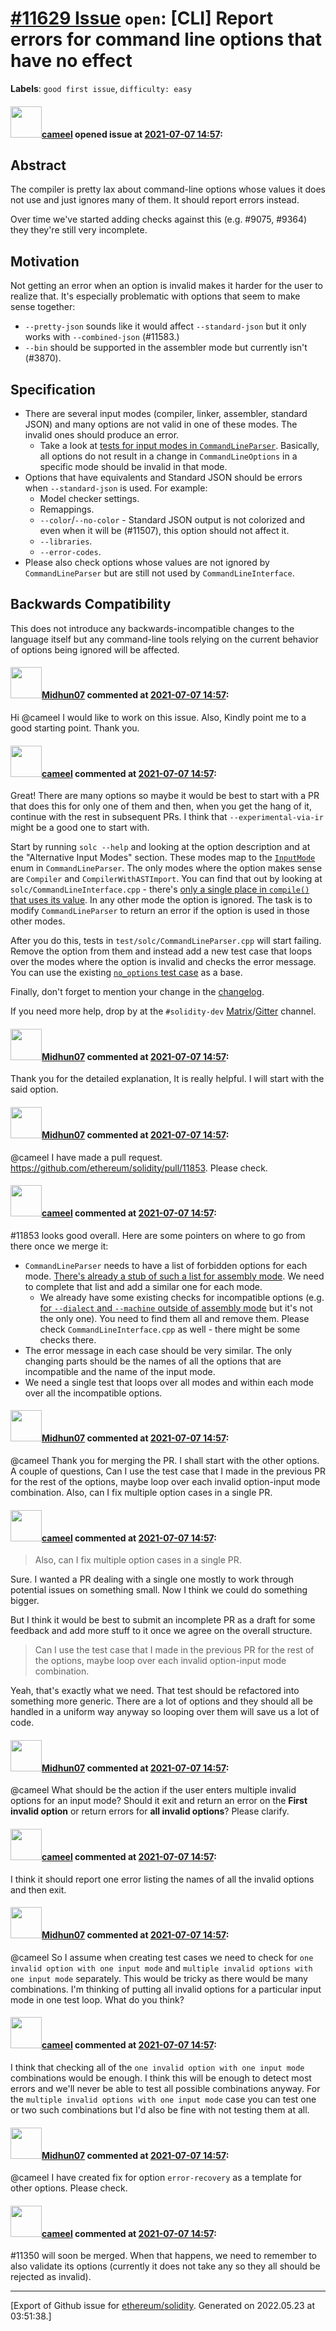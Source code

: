 # [\#11629 Issue](https://github.com/ethereum/solidity/issues/11629) `open`: [CLI] Report errors for command line options that have no effect
**Labels**: `good first issue`, `difficulty: easy`


#### <img src="https://avatars.githubusercontent.com/u/137030?v=4" width="50">[cameel](https://github.com/cameel) opened issue at [2021-07-07 14:57](https://github.com/ethereum/solidity/issues/11629):

## Abstract
The compiler is pretty lax about command-line options whose values it does not use and just ignores many of them. It should report errors instead.

Over time we've started adding checks against this (e.g. #9075, #9364) they they're still very incomplete.

## Motivation
Not getting an error when an option is invalid makes it harder for the user to realize that. It's especially problematic with options that seem to make sense together:
- `--pretty-json` sounds like it would affect `--standard-json` but it only works with `--combined-json` (#11583.) 
- `--bin` should be supported in the assembler mode but currently isn't (#3870).

## Specification
-  There are several input modes (compiler, linker, assembler, standard JSON) and many options are not valid in one of these modes. The invalid ones should produce an error.
    - Take a look at [tests for input modes in `CommandLineParser`](https://github.com/ethereum/solidity/blob/develop/test/solc/CommandLineParser.cpp). Basically, all options do not result in a change in `CommandLineOptions` in a specific mode should be invalid in that mode.
- Options that have equivalents and Standard JSON should be errors when `--standard-json` is used. For example:
    - Model checker settings.
    - Remappings.
    - `--color`/`--no-color` - Standard JSON output is not colorized and even when it will be (#11507), this option should not affect it.
    - `--libraries`.
    - `--error-codes`.
- Please also check options whose values are not ignored by `CommandLineParser` but are still not used by `CommandLineInterface`.

## Backwards Compatibility
This does not introduce any backwards-incompatible changes to the language itself but any command-line tools relying on the current behavior of options being ignored will be affected.

#### <img src="https://avatars.githubusercontent.com/u/6437979?v=4" width="50">[Midhun07](https://github.com/Midhun07) commented at [2021-07-07 14:57](https://github.com/ethereum/solidity/issues/11629#issuecomment-903924413):

Hi @cameel I would like to work on this issue.
Also, Kindly point me to a good starting point. Thank you.

#### <img src="https://avatars.githubusercontent.com/u/137030?v=4" width="50">[cameel](https://github.com/cameel) commented at [2021-07-07 14:57](https://github.com/ethereum/solidity/issues/11629#issuecomment-904076291):

Great! There are many options so maybe it would be best to start with a PR that does this for only one of them and then, when you get the hang of it, continue with the rest in subsequent PRs. I think that `--experimental-via-ir` might be a good one to start with.

Start by running `solc --help` and looking at the option description and at the "Alternative Input Modes" section. These modes map to the [`InputMode`](https://github.com/ethereum/solidity/blob/v0.8.7/solc/CommandLineParser.h#L45-L52) enum in `CommandLineParser`. The only modes where the option makes sense are `Compiler` and `CompilerWithASTImport`. You can find that out by looking at `solc/CommandLineInterface.cpp` - there's [only a single place in `compile()` that uses its value](https://github.com/ethereum/solidity/blob/v0.8.7/solc/CommandLineInterface.cpp#L590). In any other mode the option is ignored. The task is to modify `CommandLineParser` to return an error if the option is used in those other modes.

After you do this, tests in `test/solc/CommandLineParser.cpp` will start failing. Remove the option from them and instead add a new test case that loops over the modes where the option is invalid and checks the error message. You can use the existing [`no_options` test case](https://github.com/ethereum/solidity/blob/v0.8.7/test/solc/CommandLineParser.cpp#L75-L91) as a base.

Finally, don't forget to mention your change in the [changelog](https://github.com/ethereum/solidity/blob/develop/Changelog.md).

If you need more help, drop by at the `#solidity-dev` [Matrix](https://app.element.io/#/room/#ethereum_solidity-dev:gitter.im)/[Gitter](https://gitter.im/ethereum/solidity-dev) channel.

#### <img src="https://avatars.githubusercontent.com/u/6437979?v=4" width="50">[Midhun07](https://github.com/Midhun07) commented at [2021-07-07 14:57](https://github.com/ethereum/solidity/issues/11629#issuecomment-904778328):

Thank you for the detailed explanation, It is really helpful. I will start with the said option.

#### <img src="https://avatars.githubusercontent.com/u/6437979?v=4" width="50">[Midhun07](https://github.com/Midhun07) commented at [2021-07-07 14:57](https://github.com/ethereum/solidity/issues/11629#issuecomment-907317802):

@cameel  I have made a pull request. https://github.com/ethereum/solidity/pull/11853. Please check.

#### <img src="https://avatars.githubusercontent.com/u/137030?v=4" width="50">[cameel](https://github.com/cameel) commented at [2021-07-07 14:57](https://github.com/ethereum/solidity/issues/11629#issuecomment-907379393):

#11853 looks good overall. Here are some pointers on where to go from there once we merge it:
- `CommandLineParser` needs to have a list of forbidden options for each mode. [There's already a stub of such a list for assembly mode](https://github.com/ethereum/solidity/blob/a3d8da2530856b62787010816c50f83baf1c10ca/solc/CommandLineParser.cpp#L955-L962). We need to complete that list and add a similar one for each mode.
    - We already have some existing checks for incompatible options (e.g. [for `--dialect` and `--machine` outside of assembly mode](https://github.com/ethereum/solidity/blob/a3d8da2530856b62787010816c50f83baf1c10ca/solc/CommandLineParser.cpp#L1064-L1069) but it's not the only one). You need to find them all and remove them. Please check `CommandLineInterface.cpp` as well - there might be some checks there.
- The error message in each case should be very similar. The only changing parts should be the names of all the options that are incompatible and the name of the input mode.
- We need a single test that loops over all modes and within each mode over all the incompatible options.

#### <img src="https://avatars.githubusercontent.com/u/6437979?v=4" width="50">[Midhun07](https://github.com/Midhun07) commented at [2021-07-07 14:57](https://github.com/ethereum/solidity/issues/11629#issuecomment-908520738):

@cameel  Thank you for merging the PR. I shall start with the other options. A couple of questions, Can I use the test case that I made in the previous PR for the rest of the options, maybe loop over each invalid option-input mode combination. Also, can I fix multiple option cases in a single PR.

#### <img src="https://avatars.githubusercontent.com/u/137030?v=4" width="50">[cameel](https://github.com/cameel) commented at [2021-07-07 14:57](https://github.com/ethereum/solidity/issues/11629#issuecomment-908547852):

> Also, can I fix multiple option cases in a single PR.

Sure. I wanted a PR dealing with a single one mostly to work through potential issues on something small. Now I think we could do something bigger.

But I think it would be best to submit an incomplete PR as a draft for some feedback and add more stuff to it once we agree on the overall structure.

> Can I use the test case that I made in the previous PR for the rest of the options, maybe loop over each invalid option-input mode combination. 

Yeah, that's exactly what we need. That test should be refactored into something more generic. There are a lot of options and they should all be handled in a uniform way anyway so looping over them will save us a lot of code.

#### <img src="https://avatars.githubusercontent.com/u/6437979?v=4" width="50">[Midhun07](https://github.com/Midhun07) commented at [2021-07-07 14:57](https://github.com/ethereum/solidity/issues/11629#issuecomment-912916252):

@cameel What should be the action if the user enters multiple invalid options for an input mode? Should it exit and return an error on the **First invalid option** or return errors for **all invalid options**? Please clarify.

#### <img src="https://avatars.githubusercontent.com/u/137030?v=4" width="50">[cameel](https://github.com/cameel) commented at [2021-07-07 14:57](https://github.com/ethereum/solidity/issues/11629#issuecomment-912980725):

I think it should report one error listing the names of all the invalid options and then exit.

#### <img src="https://avatars.githubusercontent.com/u/6437979?v=4" width="50">[Midhun07](https://github.com/Midhun07) commented at [2021-07-07 14:57](https://github.com/ethereum/solidity/issues/11629#issuecomment-913673453):

@cameel  So I assume when creating test cases we need to check for `one invalid option with one input mode` and `multiple invalid options with one input mode` separately. This would be tricky as there would be many combinations. I'm thinking of putting all invalid options for a particular input mode in one test loop. What do you think?

#### <img src="https://avatars.githubusercontent.com/u/137030?v=4" width="50">[cameel](https://github.com/cameel) commented at [2021-07-07 14:57](https://github.com/ethereum/solidity/issues/11629#issuecomment-913824566):

I think that checking all of the `one invalid option with one input mode` combinations would be enough. I think this will be enough to detect most errors and we'll never be able to test all possible combinations anyway. For the `multiple invalid options with one input mode` case you can test one or two such combinations but I'd also be fine with not testing them at all.

#### <img src="https://avatars.githubusercontent.com/u/6437979?v=4" width="50">[Midhun07](https://github.com/Midhun07) commented at [2021-07-07 14:57](https://github.com/ethereum/solidity/issues/11629#issuecomment-914946532):

@cameel  I have created fix for option `error-recovery` as a template for other options. Please check.

#### <img src="https://avatars.githubusercontent.com/u/137030?v=4" width="50">[cameel](https://github.com/cameel) commented at [2021-07-07 14:57](https://github.com/ethereum/solidity/issues/11629#issuecomment-995970423):

#11350 will soon be merged. When that happens, we need to remember to also validate its options (currently it does not take any so they all should be rejected as invalid).


-------------------------------------------------------------------------------



[Export of Github issue for [ethereum/solidity](https://github.com/ethereum/solidity). Generated on 2022.05.23 at 03:51:38.]
